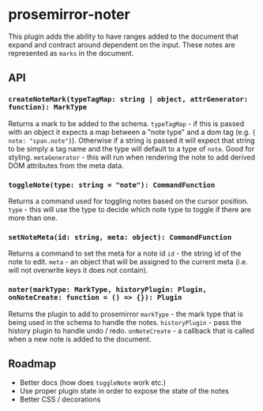 # prosemirror-noter
This plugin adds the ability to have ranges added to the document that expand and contract around dependent on the input. These notes are represented as `marks` in the document.

## API
### `createNoteMark(typeTagMap: string | object, attrGenerator: function): MarkType`
Returns a mark to be added to the schema.
`typeTagMap` - if this is passed with an object it expects a map between a "note type" and a dom tag (e.g. `{ note: "span.note"}`). Otherwise if a string is passed it will expect that string to be simply a tag name and the type will default to a type of `note`. Good for styling.
`metaGenerator` - this will run when rendering the note to add derived DOM attributes from the meta data.

### `toggleNote(type: string = "note"): CommandFunction`
Returns a command used for toggling notes based on the cursor position.
`type` - this will use the type to decide which note type to toggle if there are more than one.

### `setNoteMeta(id: string, meta: object): CommandFunction`
Returns a command to set the meta for a note id
`id` - the string id of the note to edit.
`meta` - an object that will be assigned to the current meta (i.e. will not overwrite keys it does not contain).

### `noter(markType: MarkType, historyPlugin: Plugin, onNoteCreate: function = () => {}): Plugin`
Returns the plugin to add to prosemirror
`markType` - the mark type that is being used in the schema to handle the notes.
`historyPlugin` - pass the history plugin to handle undo / redo.
`onNoteCreate` -  a callback that is called when a new note is added to the document.

## Roadmap
- Better docs (how does `toggleNote` work etc.)
- Use proper plugin state in order to expose the state of the notes
- Better CSS / decorations